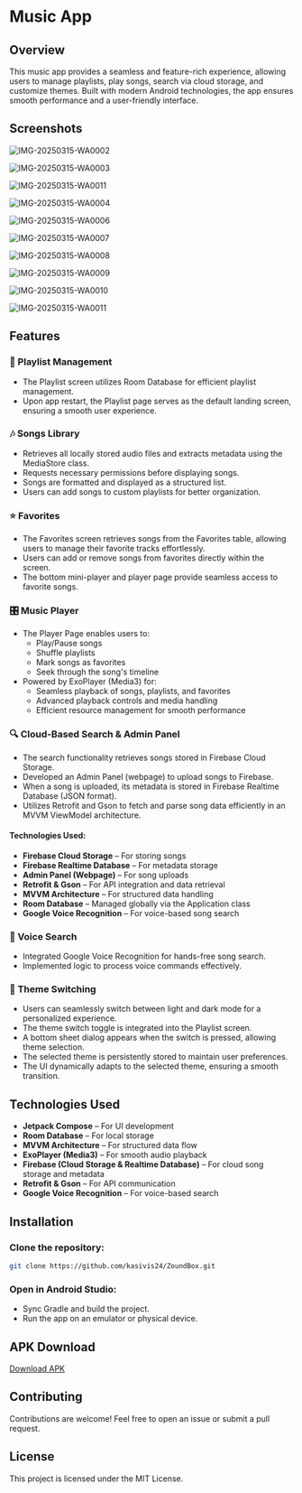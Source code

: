 # Music App

## Overview
This music app provides a seamless and feature-rich experience, allowing users to manage playlists, play songs, search via cloud storage, and customize themes. Built with modern Android technologies, the app ensures smooth performance and a user-friendly interface.


## Screenshots


![IMG-20250315-WA0002](https://github.com/user-attachments/assets/ba7df487-c540-4edd-9af7-1cfc312640d9)

![IMG-20250315-WA0003](https://github.com/user-attachments/assets/d059ff04-e51e-4e61-b2e2-7a7cf41d049c)

![IMG-20250315-WA0011](https://github.com/user-attachments/assets/0b3f7749-8c82-4f05-896a-a9fb036166a8)

![IMG-20250315-WA0004](https://github.com/user-attachments/assets/a18402a5-8941-4c7c-b947-6a7fad4aa90d)

![IMG-20250315-WA0006](https://github.com/user-attachments/assets/90b89ed4-e327-45a0-a33b-b93e303be0ea)

![IMG-20250315-WA0007](https://github.com/user-attachments/assets/dabae672-be5c-4c75-a585-2b42b05c4d42)

![IMG-20250315-WA0008](https://github.com/user-attachments/assets/2ab8f2c4-03f8-4ebb-8ba4-74331dcaf7df)

![IMG-20250315-WA0009](https://github.com/user-attachments/assets/921f2142-65ed-4553-8344-dbdc1400a78d)

![IMG-20250315-WA0010](https://github.com/user-attachments/assets/86346c28-53a6-44a8-83f0-9c22ec787c20)

![IMG-20250315-WA0011](https://github.com/user-attachments/assets/0e5ec1a6-48c7-4a9d-9087-37446029891c)




## Features

### 🎵 Playlist Management
- The Playlist screen utilizes Room Database for efficient playlist management.
- Upon app restart, the Playlist page serves as the default landing screen, ensuring a smooth user experience.

### 🎶 Songs Library
- Retrieves all locally stored audio files and extracts metadata using the MediaStore class.
- Requests necessary permissions before displaying songs.
- Songs are formatted and displayed as a structured list.
- Users can add songs to custom playlists for better organization.

### ⭐ Favorites
- The Favorites screen retrieves songs from the Favorites table, allowing users to manage their favorite tracks effortlessly.
- Users can add or remove songs from favorites directly within the screen.
- The bottom mini-player and player page provide seamless access to favorite songs.

### 🎛️ Music Player
- The Player Page enables users to:
  - Play/Pause songs
  - Shuffle playlists
  - Mark songs as favorites
  - Seek through the song's timeline
- Powered by ExoPlayer (Media3) for:
  - Seamless playback of songs, playlists, and favorites
  - Advanced playback controls and media handling
  - Efficient resource management for smooth performance

### 🔍 Cloud-Based Search & Admin Panel
- The search functionality retrieves songs stored in Firebase Cloud Storage.
- Developed an Admin Panel (webpage) to upload songs to Firebase.
- When a song is uploaded, its metadata is stored in Firebase Realtime Database (JSON format).
- Utilizes Retrofit and Gson to fetch and parse song data efficiently in an MVVM ViewModel architecture.

#### Technologies Used:
- **Firebase Cloud Storage** – For storing songs
- **Firebase Realtime Database** – For metadata storage
- **Admin Panel (Webpage)** – For song uploads
- **Retrofit & Gson** – For API integration and data retrieval
- **MVVM Architecture** – For structured data handling
- **Room Database** – Managed globally via the Application class
- **Google Voice Recognition** – For voice-based song search

### 🎤 Voice Search
- Integrated Google Voice Recognition for hands-free song search.
- Implemented logic to process voice commands effectively.

### 🎨 Theme Switching
- Users can seamlessly switch between light and dark mode for a personalized experience.
- The theme switch toggle is integrated into the Playlist screen.
- A bottom sheet dialog appears when the switch is pressed, allowing theme selection.
- The selected theme is persistently stored to maintain user preferences.
- The UI dynamically adapts to the selected theme, ensuring a smooth transition.

## Technologies Used
- **Jetpack Compose** – For UI development
- **Room Database** – For local storage
- **MVVM Architecture** – For structured data flow
- **ExoPlayer (Media3)** – For smooth audio playback
- **Firebase (Cloud Storage & Realtime Database)** – For cloud song storage and metadata
- **Retrofit & Gson** – For API communication
- **Google Voice Recognition** – For voice-based search


## Installation

### Clone the repository:
```sh
git clone https://github.com/kasivis24/ZoundBox.git
```

### Open in Android Studio:
- Sync Gradle and build the project.
- Run the app on an emulator or physical device.

## APK Download
[Download APK](app-debug.apk)

## Contributing
Contributions are welcome! Feel free to open an issue or submit a pull request.

## License
This project is licensed under the MIT License.

